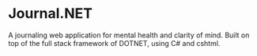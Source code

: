 # Journal.NET
A journaling web application for mental health and clarity of mind. 
Built on top of the full stack framework of DOTNET, using C# and cshtml. 
